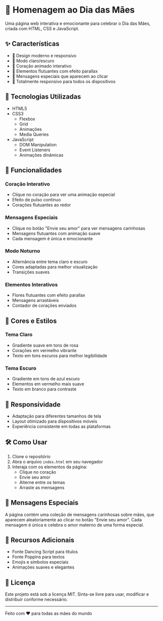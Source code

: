 # 💝 Homenagem ao Dia das Mães

Uma página web interativa e emocionante para celebrar o Dia das Mães, criada com HTML, CSS e JavaScript.

## ✨ Características

- 🎨 Design moderno e responsivo
- 🌙 Modo claro/escuro
- 💖 Coração animado interativo
- 🌸 Elementos flutuantes com efeito parallax
- 💌 Mensagens especiais que aparecem ao clicar
- 📱 Totalmente responsivo para todos os dispositivos

## 🚀 Tecnologias Utilizadas

- HTML5
- CSS3
  - Flexbox
  - Grid
  - Animações
  - Media Queries
- JavaScript
  - DOM Manipulation
  - Event Listeners
  - Animações dinâmicas

## 🎯 Funcionalidades

### Coração Interativo
- Clique no coração para ver uma animação especial
- Efeito de pulso contínuo
- Corações flutuantes ao redor

### Mensagens Especiais
- Clique no botão "Envie seu amor" para ver mensagens carinhosas
- Mensagens flutuantes com animação suave
- Cada mensagem é única e emocionante

### Modo Noturno
- Alternância entre tema claro e escuro
- Cores adaptadas para melhor visualização
- Transições suaves

### Elementos Interativos
- Flores flutuantes com efeito parallax
- Mensagens arrastáveis
- Contador de corações enviados

## 🎨 Cores e Estilos

### Tema Claro
- Gradiente suave em tons de rosa
- Corações em vermelho vibrante
- Texto em tons escuros para melhor legibilidade

### Tema Escuro
- Gradiente em tons de azul escuro
- Elementos em vermelho mais suave
- Texto em branco para contraste

## 📱 Responsividade

- Adaptação para diferentes tamanhos de tela
- Layout otimizado para dispositivos móveis
- Experiência consistente em todas as plataformas

## 🛠️ Como Usar

1. Clone o repositório
2. Abra o arquivo `index.html` em seu navegador
3. Interaja com os elementos da página:
   - Clique no coração
   - Envie seu amor
   - Alterne entre os temas
   - Arraste as mensagens

## 💝 Mensagens Especiais

A página contém uma coleção de mensagens carinhosas sobre mães, que aparecem aleatoriamente ao clicar no botão "Envie seu amor". Cada mensagem é única e celebra o amor materno de uma forma especial.

## 🌟 Recursos Adicionais

- Fonte Dancing Script para títulos
- Fonte Poppins para textos
- Emojis e símbolos especiais
- Animações suaves e elegantes

## 📄 Licença

Este projeto está sob a licença MIT. Sinta-se livre para usar, modificar e distribuir conforme necessário.

---

Feito com ❤️ para todas as mães do mundo
